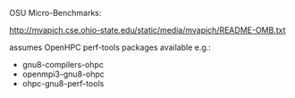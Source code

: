 OSU Micro-Benchmarks:

http://mvapich.cse.ohio-state.edu/static/media/mvapich/README-OMB.txt

assumes OpenHPC perf-tools packages available e.g.:
 - gnu8-compilers-ohpc
 - openmpi3-gnu8-ohpc
 - ohpc-gnu8-perf-tools

